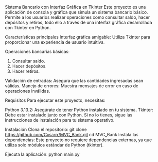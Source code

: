 Sistema Bancario con Interfaz Gráfica en Tkinter
Este proyecto es una aplicación de consola y gráfica que simula un sistema bancario básico. 
Permite a los usuarios realizar operaciones como consultar saldo, hacer depósitos y retiros, todo ello a través de una interfaz gráfica desarrollada con Tkinter en Python.

Características principales
Interfaz gráfica amigable: Utiliza Tkinter para proporcionar una experiencia de usuario intuitiva.

Operaciones bancarias básicas:
1. Consultar saldo.
2. Hacer depósitos.
3. Hacer retiros.

Validación de entradas: Asegura que las cantidades ingresadas sean válidas.
Manejo de errores: Muestra mensajes de error en caso de operaciones inválidas.

Requisitos
Para ejecutar este proyecto, necesitas:

Python 3.13.2: Asegúrate de tener Python instalado en tu sistema.
Tkinter: Debe estar instalado junto con Python. Si no lo tienes, sigue las instrucciones de instalación para tu sistema operativo.

Instalación
Clona el repositorio:
git clone https://github.com/Cxsarrr/MVC_Bank.git
cd MVC_Bank
Instala las dependencias:
Este proyecto no requiere dependencias externas, ya que utiliza solo módulos estándar de Python (tkinter).

Ejecuta la aplicación:
python main.py
